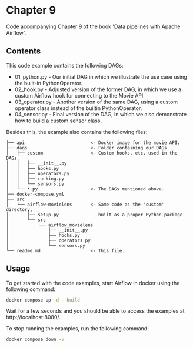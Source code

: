 # Chapter 9

Code accompanying Chapter 9 of the book 'Data pipelines with Apache Airflow'.

## Contents

This code example contains the following DAGs:

- 01_python.py - Our initial DAG in which we illustrate the use case using the built-in PythonOperator.
- 02_hook.py - Adjusted version of the former DAG, in which we use a custom Airflow hook for connecting to the Movie API.
- 03_operator.py - Another version of the same DAG, using a custom operator class instead of the builtin PythonOperator.
- 04_sensor.py - Final version of the DAG, in which we also demonstrate how to build a custom sensor class.

Besides this, the example also contains the following files:

```
├── api                         <- Docker image for the movie API.
├── dags                        <- Folder containing our DAGs.
│   ├── custom                  <- Custom hooks, etc. used in the DAGs.
│   │   ├── __init__.py
│   │   ├── hooks.py
│   │   ├── operators.py
│   │   ├── ranking.py
│   │   └── sensors.py
│   └── *.py                    <- The DAGs mentioned above.
├── docker-compose.yml
├── src
│   └── airflow-movielens       <- Same code as the 'custom' directory,
│       ├── setup.py               built as a proper Python package.
│       └── src
│           └── airflow_movielens
│               ├── __init__.py
│               ├── hooks.py
│               ├── operators.py
│               └── sensors.py
└── readme.md                   <- This file.
```

## Usage

To get started with the code examples, start Airflow in docker using the following command:

```bash
docker compose up -d --build
```

Wait for a few seconds and you should be able to access the examples at http://localhost:8080/.

To stop running the examples, run the following command:

```bash
docker compose down -v
```
